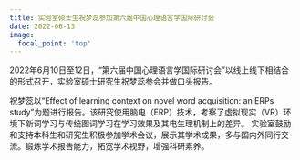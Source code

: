 ```yaml
---
title: 实验室硕士生祝梦蕊参加第六届中国心理语言学国际研讨会
date: 2022-06-13
image:
  focal_point: 'top'
---
```


   2022年6月10日至12日，“第六届中国心理语言学国际研讨会”以线上线下相结合的形式召开，实验室硕士研究生祝梦蕊参会并做口头报告。

<!--more-->

   祝梦蕊以“Effect of learning context on novel word acquisition: an ERPs study”为题进行报告。该研究使用脑电（ERP）技术，考察了虚拟现实（VR）环境下新词学习与传统图词学习在学习效果及其电生理机制上的差异。
   实验室鼓励和支持本科生和研究生积极参加学术会议，展示其学术成果，多与国内外同行交流。锻炼学术报告能力，拓宽学术视野，增强科研素养。
  
